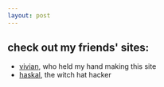 ```yaml
---
layout: post
---
```


## check out my friends' sites:
- [vivian](https://rose.systems), who held my hand making this site
- [haskal](https://tilde.town/~haskal/), the witch hat hacker
